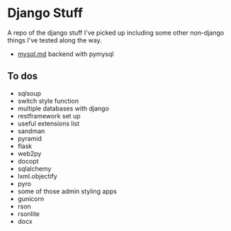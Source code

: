 # Django Stuff
A repo of the django stuff I've picked up including some other non-django things I've tested along the way.

* [mysql.md](https://github.com/davidgillies/django_stuff/blob/master/mysql.md "mysql.md") backend with pymysql 

## To dos
* sqlsoup
* switch style function
* multiple databases with django
* restframework set up
* useful extensions list
* sandman
* pyramid
* flask
* web2py
* docopt
* sqlalchemy
* lxml.objectify
* pyro
* some of those admin styling apps
* gunicorn
* rson
* rsonlite
* docx
